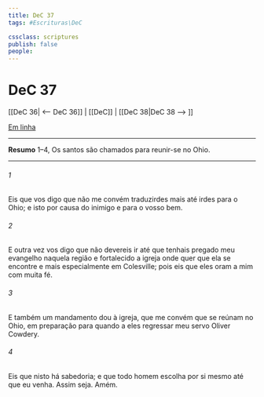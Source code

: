 ```yaml
---
title: DeC 37
tags: #Escrituras\DeC

cssclass: scriptures
publish: false
people:
---
```


# DeC 37
[[DeC 36| <-- DeC 36]] | [[DeC]] | [[DeC 38|DeC 38 --> ]]

[Em linha](https://churchofjesuschrist.org/study/scriptures/dc-testament/dc/37?lang=por)

---
__Resumo__
1–4, Os santos são chamados para reunir-se no Ohio.

---
###### 1 
Eis que vos digo que não me convém traduzirdes mais até irdes para o Ohio; e isto por causa do inimigo e para o vosso bem.

###### 2 
E outra vez vos digo que não devereis ir até que tenhais pregado meu evangelho naquela região e fortalecido a igreja onde quer que ela se encontre e mais especialmente em Colesville; pois eis que eles oram a mim com muita fé.

###### 3 
E também um mandamento dou à igreja, que me convém que se reúnam no Ohio, em preparação para quando a eles regressar meu servo Oliver Cowdery.

###### 4 
Eis que nisto há sabedoria; e que todo homem escolha por si mesmo até que eu venha. Assim seja. Amém.

